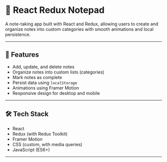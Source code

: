 # 📝 React Redux Notepad

A note-taking app built with React and Redux, allowing users to create and organize notes into custom categories with smooth animations and local persistence.

---

## 🚀 Features

- Add, update, and delete notes
- Organize notes into custom lists (categories)
- Mark notes as complete
- Persist data using `localStorage`
- Animations using Framer Motion
- Responsive design for desktop and mobile

---

## 🛠️ Tech Stack

- React
- Redux (with Redux Toolkit)
- Framer Motion
- CSS (custom, with media queries)
- JavaScript (ES6+)

---